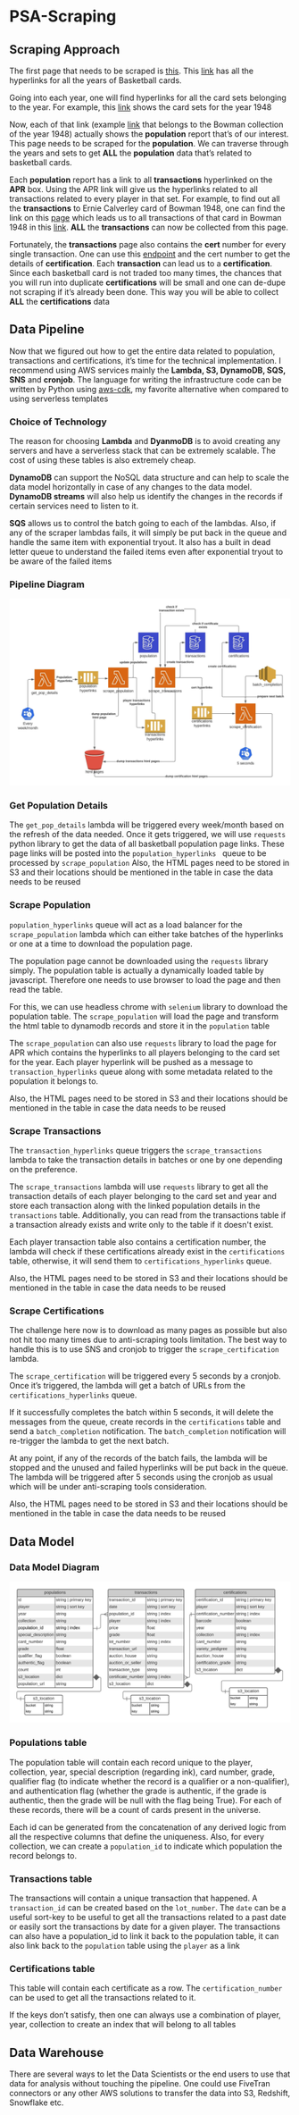 # PSA-Scraping



## Scraping Approach



The first page that needs to be scraped is [this](https://www.psacard.com/pop/basketball-cards/20019). This [link](https://www.psacard.com/pop/basketball-cards/20019) has all the hyperlinks for all the years of Basketball cards.

Going into each year, one will find hyperlinks for all the card sets belonging to the year. For example, this [link](https://www.psacard.com/pop/basketball-cards/1948/20525) shows the card sets for the year 1948

Now, each of that link (example [link](https://www.psacard.com/pop/basketball-cards/1948/bowman/34069) that belongs to the Bowman collection of the year 1948) actually shows the **population** report that’s of our interest. This page needs to be scraped for the **population**. We can traverse through the years and sets to get **ALL** the **population** data that’s related to basketball cards.

Each **population** report has a link to all **transactions** hyperlinked on the **APR** box. Using the APR link will give us the hyperlinks related to all transactions related to every player in that set. For example, to find out all the **transactions** to Ernie Calverley card of Bowman 1948, one can find the link on this [page](https://www.psacard.com/auctionprices/basketball-cards/1948-bowman/34069) which leads us to all transactions of that card in Bowman 1948 in this [link](https://www.psacard.com/auctionprices/basketball-cards/1948-bowman/ernie-calverley/values/299138/). **ALL** the **transactions** can now be collected from this page. 

Fortunately, the **transactions** page also contains the **cert** number for every single transaction. One can use this [endpoint](https://www.psa.com/cert/) and the cert number to get the details of **certification**. Each **transaction** can lead us to a **certification**. Since each basketball card is not traded too many times, the chances that you will run into duplicate **certifications** will be small and one can de-dupe not scraping if it’s already been done. This way you will be able to collect **ALL** the **certifications** data


## Data Pipeline
Now that we figured out how to get the entire data related to population, transactions and certifications, it’s time for the technical implementation. I recommend using AWS services mainly the **Lambda, S3, DynamoDB, SQS, SNS** and **cronjob**. The language for writing the infrastructure code can be written by Python using [aws-cdk](https://aws.amazon.com/cdk/), my favorite alternative when compared to using serverless templates




### Choice of Technology
The reason for choosing **Lambda** and **DyanmoDB** is to avoid creating any servers and have a serverless stack that can be extremely scalable. The cost of using these tables is also extremely cheap. 

**DynamoDB** can support the NoSQL data structure and can help to scale the data model horizontally in case of any changes to the data model. **DynamoDB streams** will also help us identify the changes in the records if certain services need to listen to it. 

**SQS** allows us to control the batch going to each of the lambdas. Also, if any of the scraper lambdas fails, it will simply be put back in the queue and handle the same item with exponential tryout. It also has a built in dead letter queue to understand the failed items even after exponential tryout to be aware of the failed items 



### Pipeline Diagram

![alt text](updated_pipeline.jpeg)



### Get Population Details

The `get_pop_details` lambda will be triggered every week/month based on the refresh of the data needed. Once it gets triggered, we will use `requests` python library to get the data of all basketball population page links. These page links will be posted into the `population_hyperlinks ` queue to be processed by `scrape_population`
Also, the HTML pages need to be stored in S3 and their locations should be mentioned in the table in case the data needs to be reused 


### Scrape Population
`population_hyperlinks` queue will act as a load balancer for the `scrape_population` lambda which can either take batches of the hyperlinks or one at a time to download the population page. 

The population page cannot be downloaded using the `requests` library simply. The population table is actually a dynamically loaded table by javascript. Therefore one needs to use browser to load the page and then read the table. 

For this, we can use headless chrome with `selenium` library to download the population table. The `scrape_population` will load the page and transform the html table to dynamodb records and store it in the `population` table


The `scrape_population` can also use `requests` library to load the page for APR which contains the hyperlinks to all players belonging to the card set for the year. Each player hyperlink will be pushed as a message to `transaction_hyperlinks` queue along with some metadata related to the population it belongs to. 


Also, the HTML pages need to be stored in S3 and their locations should be mentioned in the table in case the data needs to be reused 


### Scrape Transactions


The `transaction_hyperlinks` queue triggers the `scrape_transactions` lambda to take the transaction details in batches or one by one depending on the preference. 

The `scrape_transactions` lambda will use `requests` library to get all the transaction details of each player belonging to the card set and year and store each transaction along with the linked population details in the `transactions` table. Additionally, you can read from the transactions table if a transaction already exists and write only to the table if it doesn't exist. 

Each player transaction table also contains a certification number, the lambda will check if these certifications already exist in the `certifications` table, otherwise, it will send them to `certifications_hyperlinks` queue. 

Also, the HTML pages need to be stored in S3 and their locations should be mentioned in the table in case the data needs to be reused 

### Scrape Certifications
The challenge here now is to download as many pages as possible but also not hit too many times due to anti-scraping tools limitation. The best way to handle this is to use SNS and cronjob to trigger the `scrape_certification` lambda.

The `scrape_certification` will be triggered every 5 seconds by a cronjob. Once it’s triggered, the lambda will get a batch of URLs from the `certifications_hyperlinks` queue.

If it successfully completes the batch within 5 seconds, it will delete the messages from the queue, create records in the `certifications` table and send a `batch_completion` notification. The `batch_completion` notification will re-trigger the lambda to get the next batch. 

At any point, if any of the records of the batch fails, the lambda will be stopped and the unused and failed hyperlinks will be put back in the queue. The lambda will be triggered after 5 seconds using the cronjob as usual which will be under anti-scraping tools consideration. 

Also, the HTML pages need to be stored in S3 and their locations should be mentioned in the table in case the data needs to be reused 


## Data Model


### Data Model Diagram


![alt text](data_model.jpeg)


### Populations table

The population table will contain each record unique to the player, collection, year, special description (regarding ink), card number, grade, qualifier flag (to indicate whether the record is a qualifier or a non-qualifier), and authentication flag (whether the grade is authentic, if the grade is authentic, then the grade will be null with the flag being True). For each of these records, there will be a count of cards present in the universe.

Each id can be generated from the concatenation of any derived logic from all the respective columns that define the uniqueness. Also, for every collection, we can create a `population_id` to indicate which population the record belongs to.


### Transactions table

The transactions will contain a unique transaction that happened. A `transaction_id` can be created based on the `lot_number`. The `date` can be a useful sort-key to be useful to get all the transactions related to a past date or easily sort the transactions by date for a given player. The transactions can also have a population_id to link it back to the population table, it can also link back to the `population` table using the `player` as a link


### Certifications table


This table will contain each certificate as a row. The `certification_number` can be used to get all the transactions related to it. 


If the keys don’t satisfy, then one can always use a combination of player, year, collection to create an index that will belong to all tables


## Data Warehouse

There are several ways to let the Data Scientists or the end users to use that data for analysis without touching the pipeline. One could use FiveTran connectors or any other AWS solutions to transfer the data into S3, Redshift, Snowflake etc.  